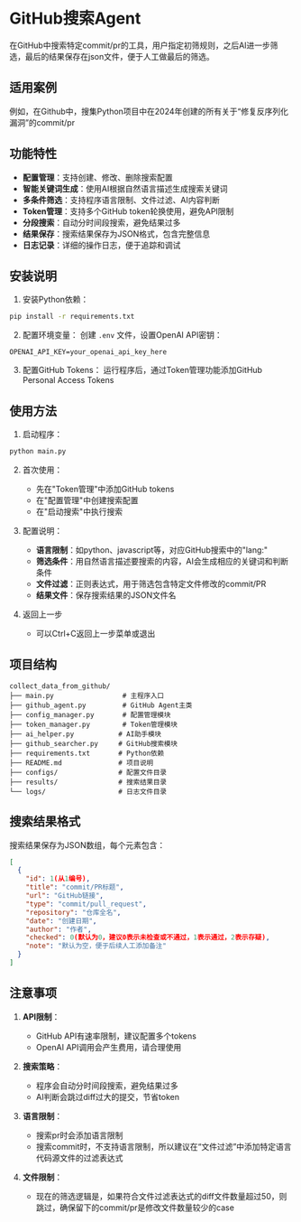 # GitHub搜索Agent

在GitHub中搜索特定commit/pr的工具，用户指定初筛规则，之后AI进一步筛选，最后的结果保存在json文件，便于人工做最后的筛选。

## 适用案例
例如，在Github中，搜集Python项目中在2024年创建的所有关于“修复反序列化漏洞”的commit/pr

## 功能特性

- **配置管理**：支持创建、修改、删除搜索配置
- **智能关键词生成**：使用AI根据自然语言描述生成搜索关键词
- **多条件筛选**：支持程序语言限制、文件过滤、AI内容判断
- **Token管理**：支持多个GitHub token轮换使用，避免API限制
- **分段搜索**：自动分时间段搜索，避免结果过多
- **结果保存**：搜索结果保存为JSON格式，包含完整信息
- **日志记录**：详细的操作日志，便于追踪和调试

## 安装说明

1. 安装Python依赖：
```bash
pip install -r requirements.txt
```

2. 配置环境变量：
创建 `.env` 文件，设置OpenAI API密钥：
```
OPENAI_API_KEY=your_openai_api_key_here
```

3. 配置GitHub Tokens：
运行程序后，通过Token管理功能添加GitHub Personal Access Tokens

## 使用方法

1. 启动程序：
```bash
python main.py
```

2. 首次使用：
   - 先在"Token管理"中添加GitHub tokens
   - 在"配置管理"中创建搜索配置
   - 在"启动搜索"中执行搜索

3. 配置说明：
   - **语言限制**：如python、javascript等，对应GitHub搜索中的"lang:"
   - **筛选条件**：用自然语言描述要搜索的内容，AI会生成相应的关键词和判断条件
   - **文件过滤**：正则表达式，用于筛选包含特定文件修改的commit/PR
   - **结果文件**：保存搜索结果的JSON文件名

4. 返回上一步
   - 可以Ctrl+C返回上一步菜单或退出

## 项目结构

```
collect_data_from_github/
├── main.py                 # 主程序入口
├── github_agent.py         # GitHub Agent主类
├── config_manager.py       # 配置管理模块
├── token_manager.py        # Token管理模块
├── ai_helper.py           # AI助手模块
├── github_searcher.py     # GitHub搜索模块
├── requirements.txt       # Python依赖
├── README.md              # 项目说明
├── configs/               # 配置文件目录
├── results/               # 搜索结果目录
└── logs/                  # 日志文件目录
```

## 搜索结果格式

搜索结果保存为JSON数组，每个元素包含：

```json
[
  {
    "id": 1(从1编号), 
    "title": "commit/PR标题", 
    "url": "GitHub链接",
    "type": "commit/pull_request",
    "repository": "仓库全名",
    "date": "创建日期",
    "author": "作者", 
    "checked": 0(默认为0，建议0表示未检查或不通过，1表示通过，2表示存疑), 
    "note": "默认为空，便于后续人工添加备注"
  }
]
```

## 注意事项

1. **API限制**：
   - GitHub API有速率限制，建议配置多个tokens
   - OpenAI API调用会产生费用，请合理使用

2. **搜索策略**：
   - 程序会自动分时间段搜索，避免结果过多
   - AI判断会跳过diff过大的提交，节省token

3. **语言限制**：
   - 搜索pr时会添加语言限制
   - 搜索commit时，不支持语言限制，所以建议在“文件过滤”中添加特定语言代码源文件的过滤表达式

4. **文件限制**：
   - 现在的筛选逻辑是，如果符合文件过滤表达式的diff文件数量超过50，则跳过，确保留下的commit/pr是修改文件数量较少的case

